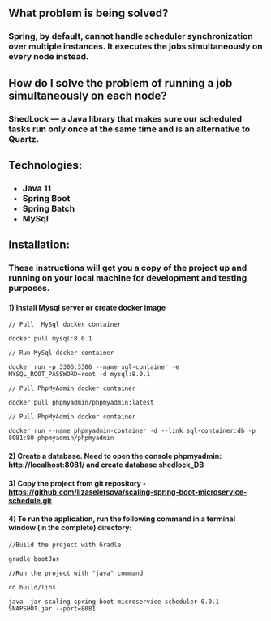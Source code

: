 <h2>What problem is being solved?</h2>
<h3>Spring, by default, cannot handle scheduler synchronization over multiple instances. It executes the jobs simultaneously on every node instead.<h3>
<h2>How do I solve the problem of running a job simultaneously on each node?</h2>
<h3>ShedLock — a Java library that makes sure our scheduled tasks run only once at the same time and is an alternative to Quartz.</h3>
<h2>Technologies:</h2>
<h3>
<ul>
<li href="https://docs.oracle.com/en/java/javase/11/core/java-core-libraries-developer-guide.pdf">Java 11</li>
<li href="https://docs.spring.io/spring-boot/docs/current/reference/htmlsingle/">Spring Boot</li>
<li href="https://docs.spring.io/spring-batch/docs/current/reference/html/index-single.html">Spring Batch</li>
<li href="https://dev.mysql.com/doc/">MySql</li>
</ul>
<h2>Installation:</h2>
<h3> These instructions will get you a copy of the project up and running on your local machine for development and testing purposes.</h3>

#### 1) Install Mysql server or create docker image

```
// Pull  MySql docker container

docker pull mysql:8.0.1 
```

```
// Run MySql docker container

docker run -p 3306:3306 --name sql-container -e MYSQL_ROOT_PASSWORD=root -d mysql:8.0.1
```

```
// Pull PhpMyAdmin docker container

docker pull phpmyadmin/phpmyadmin:latest 
```

```
// Pull PhpMyAdmin docker container

docker run --name phpmyadmin-container -d --link sql-container:db -p 8081:80 phpmyadmin/phpmyadmin
```

#### 2) Create a database. Need to open the console phpmyadmin: http://localhost:8081/ and create database shedlock_DB

#### 3) Copy the project from git repository -https://github.com/lizaseletsova/scaling-spring-boot-microservice-schedule.git

#### 4) To run the application, run the following command in a terminal window (in the complete) directory:

```
//Build the project with Gradle

gradle bootJar
```

```
//Run the project with "java" command

cd build/libs

java -jar scaling-spring-boot-microservice-scheduler-0.0.1-SNAPSHOT.jar --port=8081
```
